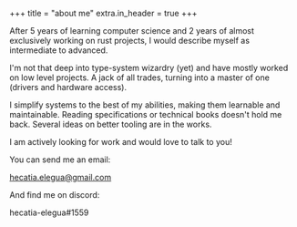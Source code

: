 +++
title = "about me"
extra.in_header = true
+++

After 5 years of learning computer science and 2 years of almost exclusively working on rust projects, I would describe myself as intermediate to advanced.

I'm not that deep into type-system wizardry (yet) and have mostly worked on low level projects.
A jack of all trades, turning into a master of one (drivers and hardware access).

I simplify systems to the best of my abilities, making them learnable and maintainable.
Reading specifications or technical books doesn't hold me back.
Several ideas on better tooling are in the works.

I am actively looking for work and would love to talk to you!

You can send me an email:

[hecatia.elegua@gmail.com](mailto:hecatia.elegua@gmail.com)

And find me on discord:

hecatia-elegua#1559
